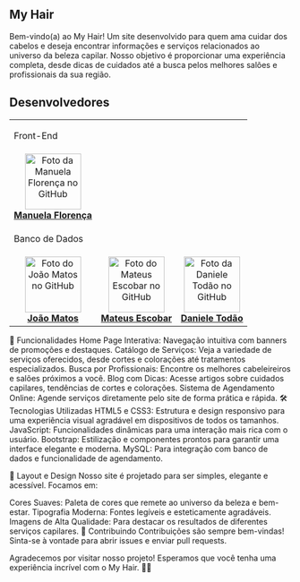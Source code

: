 ## My Hair
Bem-vindo(a) ao My Hair! Um site desenvolvido para quem ama cuidar dos cabelos e deseja encontrar informações e serviços relacionados ao universo da beleza capilar. Nosso objetivo é proporcionar uma experiência completa, desde dicas de cuidados até a busca pelos melhores salões e profissionais da sua região.

## Desenvolvedores
<table>
  <tr>
    <td colspan='5'>
      <p>Front-End</p>
    </td>
  </tr>
    <td align="center">
      <a href="https://github.com/manuflorenca" title="GitHub da Manuela Florença">
        <img src="https://avatars.githubusercontent.com/u/160082556?v=4" width="100px;" alt="Foto da Manuela Florença no GitHub"/><br>
        <b>Manuela Florença</b>
      </a>
    </td>
  <tr>
    <td colspan='5'>
      <p>Banco de Dados</p>
       <tr>
    <td align="center">
      <a href="https://github.com/OJoaoMatos" title="GitHub do João Matos">
        <img src="https://avatars.githubusercontent.com/u/174015355?v=4" width="100px;" alt="Foto do João Matos no GitHub"/><br>
        <b>João Matos</b>
      </a>
    </td>
    <td align="center">
      <a href="https://github.com/Oescobarm" title="GitHub do Mateus Escobar">
        <img src="https://avatars.githubusercontent.com/u/174015474?v=4" width="100px;" alt="Foto do Mateus Escobar no GitHub"/><br>
        <b>Mateus Escobar</b>
      </a>
    </td>
     <td align="center">
      <a href="https://github.com/Danisouza2" title="GitHub da Daniele Todão">
        <img src="https://avatars.githubusercontent.com/u/168936904?v=4" width="100px;" alt="Foto da Daniele Todão no GitHub"/><br>
        <b>Daniele Todão</b>
      </a>
    </td>
  </tr>
    </td>
  </tr>
  
</table>

🌟 Funcionalidades
Home Page Interativa: Navegação intuitiva com banners de promoções e destaques.
Catálogo de Serviços: Veja a variedade de serviços oferecidos, desde cortes e colorações até tratamentos especializados.
Busca por Profissionais: Encontre os melhores cabeleireiros e salões próximos a você.
Blog com Dicas: Acesse artigos sobre cuidados capilares, tendências de cortes e colorações.
Sistema de Agendamento Online: Agende serviços diretamente pelo site de forma prática e rápida.
🛠️ Tecnologias Utilizadas
HTML5 e CSS3: Estrutura e design responsivo para uma experiência visual agradável em dispositivos de todos os tamanhos.
JavaScript: Funcionalidades dinâmicas para uma interação mais rica com o usuário.
Bootstrap: Estilização e componentes prontos para garantir uma interface elegante e moderna.
MySQL: Para integração com banco de dados e funcionalidade de agendamento.

🎨 Layout e Design
Nosso site é projetado para ser simples, elegante e acessível. Focamos em:

Cores Suaves: Paleta de cores que remete ao universo da beleza e bem-estar.
Tipografia Moderna: Fontes legíveis e esteticamente agradáveis.
Imagens de Alta Qualidade: Para destacar os resultados de diferentes serviços capilares.
🤝 Contribuindo
Contribuições são sempre bem-vindas! Sinta-se à vontade para abrir issues e enviar pull requests.

Agradecemos por visitar nosso projeto! Esperamos que você tenha uma experiência incrível com o My Hair. 💖✨

